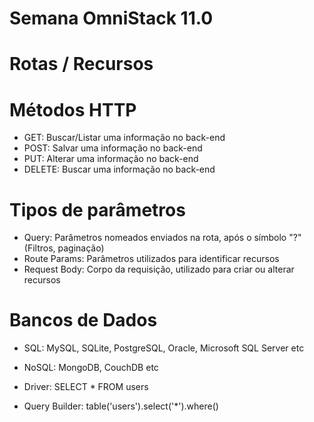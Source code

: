 # Semana OmniStack 11.0

# Rotas / Recursos

# Métodos HTTP

- GET: Buscar/Listar uma informação no back-end
- POST: Salvar uma informação no back-end
- PUT: Alterar uma informação no back-end
- DELETE: Buscar uma informação no back-end

# Tipos de parâmetros

- Query: Parâmetros nomeados enviados na rota, após o símbolo "?" (Filtros, paginação)
- Route Params: Parâmetros utilizados para identificar recursos
- Request Body: Corpo  da requisição, utilizado para criar ou alterar recursos

# Bancos de Dados

- SQL: MySQL, SQLite, PostgreSQL, Oracle, Microsoft SQL Server etc
- NoSQL: MongoDB, CouchDB etc

- Driver: SELECT * FROM users
- Query Builder: table('users').select('*').where()